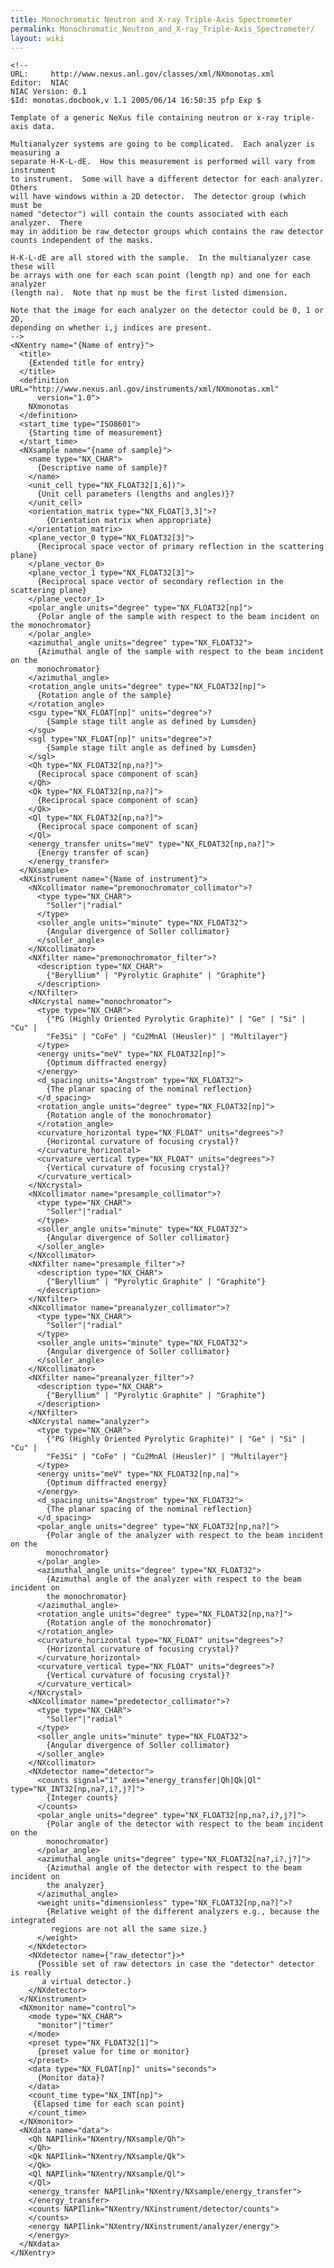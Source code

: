 ```yaml
---
title: Monochromatic Neutron and X-ray Triple-Axis Spectrometer
permalink: Monochromatic_Neutron_and_X-ray_Triple-Axis_Spectrometer/
layout: wiki
---
```


    <!--
    URL:     http://www.nexus.anl.gov/classes/xml/NXmonotas.xml
    Editor:  NIAC
    NIAC Version: 0.1
    $Id: monotas.docbook,v 1.1 2005/06/14 16:50:35 pfp Exp $

    Template of a generic NeXus file containing neutron or x-ray triple-axis data.

    Multianalyzer systems are going to be complicated.  Each analyzer is measuring a
    separate H-K-L-dE.  How this measurement is performed will vary from instrument
    to instrument.  Some will have a different detector for each analyzer.  Others
    will have windows within a 2D detector.  The detector group (which must be
    named "detector") will contain the counts associated with each analyzer.  There 
    may in addition be raw_detector groups which contains the raw detector 
    counts independent of the masks.

    H-K-L-dE are all stored with the sample.  In the multianalyzer case these will
    be arrays with one for each scan point (length np) and one for each analyzer
    (length na).  Note that np must be the first listed dimension.

    Note that the image for each analyzer on the detector could be 0, 1 or 2D,
    depending on whether i,j indices are present.
    -->
    <NXentry name="{Name of entry}">
      <title>
        {Extended title for entry}
      </title>
      <definition URL="http://www.nexus.anl.gov/instruments/xml/NXmonotas.xml"
          version="1.0">
        NXmonotas
      </definition>
      <start_time type="ISO8601">
        {Starting time of measurement}
      </start_time>
      <NXsample name="{name of sample}">
        <name type="NX_CHAR">
          {Descriptive name of sample}?
        </name>
        <unit_cell type="NX_FLOAT32[1,6])">
          {Unit cell parameters (lengths and angles)}?
        </unit_cell>
        <orientation_matrix type="NX_FLOAT[3,3]">?
            {Orientation matrix when appropriate}
        </orientation_matrix> 
        <plane_vector_0 type="NX_FLOAT32[3]">
          {Reciprocal space vector of primary reflection in the scattering plane}
        </plane_vector_0>
        <plane_vector_1 type="NX_FLOAT32[3]">
          {Reciprocal space vector of secondary reflection in the scattering plane}
        </plane_vector_1>
        <polar_angle units="degree" type="NX_FLOAT32[np]">
          {Polar angle of the sample with respect to the beam incident on the monochromator}
        </polar_angle>
        <azimuthal_angle units="degree" type="NX_FLOAT32">
          {Azimuthal angle of the sample with respect to the beam incident on the
          monochromator}
        </azimuthal_angle>
        <rotation_angle units="degree" type="NX_FLOAT32[np]">
          {Rotation angle of the sample}
        </rotation_angle>
        <sgu type="NX_FLOAT[np]" units="degree">?
            {Sample stage tilt angle as defined by Lumsden}
        </sgu>
        <sgl type="NX_FLOAT[np]" units="degree">?
            {Sample stage tilt angle as defined by Lumsden}
        </sgl>
        <Qh type="NX_FLOAT32[np,na?]">
          {Reciprocal space component of scan}
        </Qh>
        <Qk type="NX_FLOAT32[np,na?]">
          {Reciprocal space component of scan}
        </Qk>
        <Ql type="NX_FLOAT32[np,na?]">
          {Reciprocal space component of scan}
        </Ql>
        <energy_transfer units="meV" type="NX_FLOAT32[np,na?]">
          {Energy transfer of scan}
        </energy_transfer>
      </NXsample>
      <NXinstrument name="{Name of instrument}">
        <NXcollimator name="premonochromator_collimator">?
          <type type="NX_CHAR">
            "Soller"|"radial"
          </type>
          <soller_angle units="minute" type="NX_FLOAT32">
            {Angular divergence of Soller collimator}
          </soller_angle>
        </NXcollimator>
        <NXfilter name="premonochromator_filter">?
          <description type="NX_CHAR">
            {"Beryllium" | "Pyrolytic Graphite" | "Graphite"}
          </description>
        </NXfilter>
        <NXcrystal name="monochromator">
          <type type="NX_CHAR">
            {"PG (Highly Oriented Pyrolytic Graphite)" | "Ge" | "Si" | "Cu" |
            "Fe3Si" | "CoFe" | "Cu2MnAl (Heusler)" | "Multilayer"}
          </type>
          <energy units="meV" type="NX_FLOAT32[np]">
            {Optimum diffracted energy}
          </energy>
          <d_spacing units="Angstrom" type="NX_FLOAT32">
            {The planar spacing of the nominal reflection}
          </d_spacing>
          <rotation_angle units="degree" type="NX_FLOAT32[np]">
            {Rotation angle of the monochromator}
          </rotation_angle>
          <curvature_horizontal type="NX_FLOAT" units="degrees">?
            {Horizontal curvature of focusing crystal}?
          </curvature_horizontal>
          <curvature_vertical type="NX_FLOAT" units="degrees">?
            {Vertical curvature of focusing crystal}?
          </curvature_vertical>
        </NXcrystal>
        <NXcollimator name="presample_collimator">?
          <type type="NX_CHAR">
            "Soller"|"radial"
          </type>
          <soller_angle units="minute" type="NX_FLOAT32">
            {Angular divergence of Soller collimator}
          </soller_angle>
        </NXcollimator>
        <NXfilter name="presample_filter">?
          <description type="NX_CHAR">
            {"Beryllium" | "Pyrolytic Graphite" | "Graphite"}
          </description>
        </NXfilter>
        <NXcollimator name="preanalyzer_collimator">?
          <type type="NX_CHAR">
            "Soller"|"radial"
          </type>
          <soller_angle units="minute" type="NX_FLOAT32">
            {Angular divergence of Soller collimator}
          </soller_angle>
        </NXcollimator>
        <NXfilter name="preanalyzer_filter">?
          <description type="NX_CHAR">
            {"Beryllium" | "Pyrolytic Graphite" | "Graphite"}
          </description>
        </NXfilter>
        <NXcrystal name="analyzer">
          <type type="NX_CHAR">
            {"PG (Highly Oriented Pyrolytic Graphite)" | "Ge" | "Si" | "Cu" |
            "Fe3Si" | "CoFe" | "Cu2MnAl (Heusler)" | "Multilayer"}
          </type>
          <energy units="meV" type="NX_FLOAT32[np,na]">
            {Optimum diffracted energy}
          </energy>
          <d_spacing units="Angstrom" type="NX_FLOAT32">
            {The planar spacing of the nominal reflection}
          </d_spacing>
          <polar_angle units="degree" type="NX_FLOAT32[np,na?]">
            {Polar angle of the analyzer with respect to the beam incident on the
            monochromator}
          </polar_angle>
          <azimuthal_angle units="degree" type="NX_FLOAT32">
            {Azimuthal angle of the analyzer with respect to the beam incident on
            the monochromator}
          </azimuthal_angle>
          <rotation_angle units="degree" type="NX_FLOAT32[np,na?]">
            {Rotation angle of the monochromator}
          </rotation_angle>
          <curvature_horizontal type="NX_FLOAT" units="degrees">?
            {Horizontal curvature of focusing crystal}?
          </curvature_horizontal>
          <curvature_vertical type="NX_FLOAT" units="degrees">?
            {Vertical curvature of focusing crystal}?
          </curvature_vertical>
        </NXcrystal>
        <NXcollimator name="predetector_collimator">?
          <type type="NX_CHAR">
            "Soller"|"radial"
          </type>
          <soller_angle units="minute" type="NX_FLOAT32">
            {Angular divergence of Soller collimator}
          </soller_angle>
        </NXcollimator>
        <NXdetector name="detector">
          <counts signal="1" axes="energy_transfer|Qh|Qk|Ql" type="NX_INT32[np,na?,i?,j?]">
            {Integer counts}
          </counts>
          <polar_angle units="degree" type="NX_FLOAT32[np,na?,i?,j?]">
            {Polar angle of the detector with respect to the beam incident on the
            monochromator}
          </polar_angle>
          <azimuthal_angle units="degree" type="NX_FLOAT32[na?,i?,j?]">
            {Azimuthal angle of the detector with respect to the beam incident on
            the analyzer}
          </azimuthal_angle>
          <weight units="dimensionless" type="NX_FLOAT32[np,na?]">?
            {Relative weight of the different analyzers e.g., because the integrated
             regions are not all the same size.}
          </weight>
        </NXdetector>
        <NXdetector name={"raw_detector"}>*
          {Possible set of raw detectors in case the "detector" detector is really
           a virtual detector.}
        </NXdetector>
      </NXinstrument>
      <NXmonitor name="control">
        <mode type="NX_CHAR">
          "monitor"|"timer"
        </mode>
        <preset type="NX_FLOAT32[1]">
          {preset value for time or monitor}
        </preset>
        <data type="NX_FLOAT[np]" units="seconds">
          {Monitor data}?
        </data>
        <count_time type="NX_INT[np]">
         {Elapsed time for each scan point}
        </count_time>
      </NXmonitor>
      <NXdata name="data">
        <Qh NAPIlink="NXentry/NXsample/Qh">
        </Qh>
        <Qk NAPIlink="NXentry/NXsample/Qk">
        </Qk>
        <Ql NAPIlink="NXentry/NXsample/Ql">
        </Ql>
        <energy_transfer NAPIlink="NXentry/NXsample/energy_transfer">
        </energy_transfer>
        <counts NAPIlink="NXentry/NXinstrument/detector/counts">
        </counts>
        <energy NAPIlink="NXentry/NXinstrument/analyzer/energy">
        </energy>
      </NXdata>
    </NXentry>
